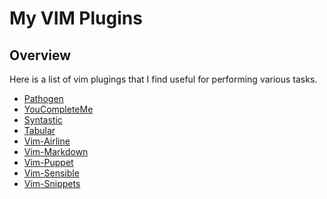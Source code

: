 # My VIM Plugins

Overview
---------

Here is a list of vim plugings that I find useful for performing various tasks.

 * [Pathogen](https://github.com/tpope/vim-pathogen)
 * [YouCompleteMe](https://github.com/Valloric/YouCompleteMe)
 * [Syntastic](https://github.com/scrooloose/syntastic)
 * [Tabular](https://github.com/godlygeek/tabular)
 * [Vim-Airline](https://github.com/bling/vim-airline)
 * [Vim-Markdown](https://github.com/plasticboy/vim-markdown)
 * [Vim-Puppet](https://github.com/rodjek/vim-puppet)
 * [Vim-Sensible](https://github.com/tpope/vim-sensible)
 * [Vim-Snippets](https://github.com/honza/vim-snippets) 
